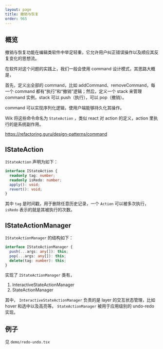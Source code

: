 ```yaml
---
layout: page
title: 撤销与恢复
order: 965
---
```


## 概览

撤销与恢复功能在编辑类软件中举足轻重，它允许用户纠正错误操作以及顺应其反复变化的思想流。

在软件对这个问题的实践上，我们一般会使用 command 设计模式，其思路大概是，

首先，定义出全部的 command，比如 addCommand、removeCommand，每一个 command 都有“执行”和“撤销”逻辑；然后，定义一个 stack 来管理 command 实例，stack 可以 push（执行），可以 pop（撤销）。

command 可以实现序列化逻辑，使用户端能够持久化其操作。

Wik 将这些命令命名为 `StateAction` ，类似 react 对 action 的定义，action 里执行的是系统副作用。

https://refactoring.guru/design-patterns/command

## IStateAction

`IStateAction` 声明为如下：

```ts
interface IStateAction {
  readonly tag: number;
  readonly isRedo: number;
  apply(): void;
  revert(): void;
}
```

其中 `tag` 是时间戳，用于删除任意历史记录，一个 `Action` 可以被多次执行， `isRedo` 表示的就是其被执行的次数。

## IStateActionManager

`IStateActionManager` 的结构如下：

```ts
interface IStateActionManager {
  push(...args: any[]): this;
  pop(...args: any[]): this;
  delete(tag: number): this;
}
```

实现了 `IStateActionManager` 类有，

1. InteractiveStateActionManager
2. StateActionManager

其中， `InteractiveStateActionManager` 负责的是 layer 的交互状态管理，比如 hover 和选中以及高亮等。 `StateActionManager` 被用于应用级别的 undo-redo 实现。

## 例子

见 `demo/redo-undo.tsx`
